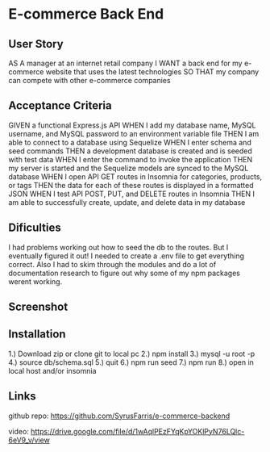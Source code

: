 # E-commerce Back End

## User Story
AS A manager at an internet retail company
I WANT a back end for my e-commerce website that uses the latest technologies
SO THAT my company can compete with other e-commerce companies

## Acceptance Criteria
GIVEN a functional Express.js API
WHEN I add my database name, MySQL username, and MySQL password to an environment variable file
THEN I am able to connect to a database using Sequelize
WHEN I enter schema and seed commands
THEN a development database is created and is seeded with test data
WHEN I enter the command to invoke the application
THEN my server is started and the Sequelize models are synced to the MySQL database
WHEN I open API GET routes in Insomnia for categories, products, or tags
THEN the data for each of these routes is displayed in a formatted JSON
WHEN I test API POST, PUT, and DELETE routes in Insomnia
THEN I am able to successfully create, update, and delete data in my database

## Dificulties
I had problems working out how to seed the db to the routes. But I eventually figured it out! I needed to create a .env file to get everything correct. Also I had to skim through the modules and do a lot of documentation research to figure out why some of my npm packages werent working.

## Screenshot



## Installation

1.) Download zip or clone git to local pc
2.) npm install
3.) mysql -u root -p
4.) source db/schema.sql
5.) quit
6.) npm run seed
7.) npm run
8.) open in local host and/or insomnia

## Links

github repo: https://github.com/SyrusFarris/e-commerce-backend

video: https://drive.google.com/file/d/1wAqlPEzFYqKpYOKlPyN76LQlc-6eV9_v/view